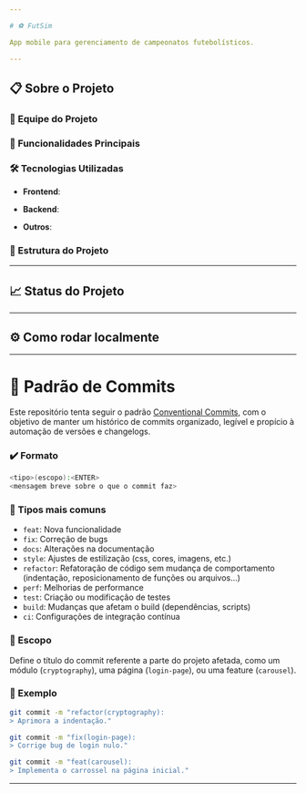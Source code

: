 ```yaml
---

# ⚽ FutSim

App mobile para gerenciamento de campeonatos futebolísticos.

---
```


## 📋 Sobre o Projeto

### 👥 Equipe do Projeto

### 🎯 Funcionalidades Principais

### 🛠️ Tecnologias Utilizadas

* **Frontend**:
  
* **Backend**:
  
* **Outros**:

### 📁 Estrutura do Projeto

---

## 📈 Status do Projeto

---

## ⚙️ Como rodar localmente

---

# 📓 Padrão de Commits

Este repositório tenta seguir o padrão [Conventional Commits](https://www.conventionalcommits.org/), com o objetivo de manter um histórico de commits organizado, legível e propício à automação de versões e changelogs.

### ✔️ Formato

```bash
<tipo>(escopo):<ENTER>
<mensagem breve sobre o que o commit faz>
```

### 🔧 Tipos mais comuns

- `feat`: Nova funcionalidade
- `fix`: Correção de bugs
- `docs`: Alterações na documentação
- `style`: Ajustes de estilização (css, cores, imagens, etc.)
- `refactor`: Refatoração de código sem mudança de comportamento (indentação, reposicionamento de funções ou arquivos...)
- `perf`: Melhorias de performance
- `test`: Criação ou modificação de testes
- `build`: Mudanças que afetam o build (dependências, scripts)
- `ci`: Configurações de integração contínua

### 📍 Escopo

Define o título do commit referente a parte do projeto afetada, como um módulo (`cryptography`), uma página (`login-page`), ou uma feature (`carousel`).

### 📝 Exemplo

```bash
git commit -m "refactor(cryptography):
> Aprimora a indentação."

git commit -m "fix(login-page):
> Corrige bug de login nulo."

git commit -m "feat(carousel):
> Implementa o carrossel na página inicial."
```

---
